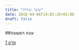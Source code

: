 ```yaml
---
title: "שובר שורות"
date: 2018-04-06T14:02:28+03:00
draft: false
---
```


##עונה ראשונה

<a href="/page/breaking-bad01/">פרק 1 </a><br>

